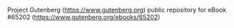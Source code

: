 Project Gutenberg (https://www.gutenberg.org) public repository for
eBook #65202 (https://www.gutenberg.org/ebooks/65202)
